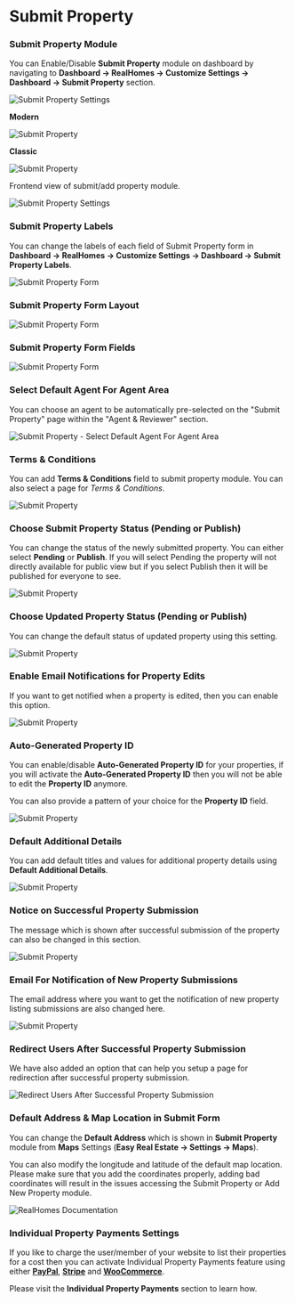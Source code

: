 # Submit Property

### **Submit Property Module**
 
You can Enable/Disable **Submit Property** module on dashboard by navigating to **Dashboard → RealHomes → Customize Settings → Dashboard → Submit Property** section.

![Submit Property Settings](images/member-pages/submit-property-customizer-settings.png)

**Modern**

![Submit Property](images/member-pages/submit-property-front-end-mod.png)

**Classic**

![Submit Property](images/member-pages/submit-property-front-end.png)

Frontend view of submit/add property module.

![Submit Property Settings](images/dashboard/frontend-submit-property.png)

### **Submit Property Labels**

You can change the labels of each field of Submit Property form in **Dashboard → RealHomes → Customize Settings → Dashboard → Submit Property Labels**.

![Submit Property Form](images/dashboard/submit-property-labels.gif)

### **Submit Property Form Layout**

![Submit Property Form](images/dashboard/submit-property-form-layout.png)

### **Submit Property Form Fields**

![Submit Property Form](images/dashboard/submit-property-form-fields.png)

### **Select Default Agent For Agent Area**

You can choose an agent to be automatically pre-selected on the "Submit Property" page within the "Agent & Reviewer" section.

![Submit Property - Select Default Agent For Agent Area](images/dashboard/default-agent-for-agent-area.png)

### **Terms & Conditions**

You can add **Terms & Conditions** field to submit property module. You can also select a page for *Terms & Conditions*.

![Submit Property](images/member-pages/terms-and-conditions.png)

### **Choose Submit Property Status (Pending or Publish)**

You can change the status of the newly submitted property. You can either select **Pending** or **Publish**. If you will select Pending the property will not directly available for public view but if you select Publish then it will be published for everyone to see.

![Submit Property](images/member-pages/submitted-property-status.png)

### **Choose Updated Property Status (Pending or Publish)**

You can change the default status of updated property using this setting.

![Submit Property](images/dashboard/updated-property-status.png)

### **Enable Email Notifications for Property Edits**

If you want to get notified when a property is edited, then you can enable this option.

![Submit Property](images/dashboard/property-edit-notifications.png)

### **Auto-Generated Property ID**

You can enable/disable **Auto-Generated Property ID** for your properties, if you will activate the **Auto-Generated Property ID** then you will not be able to edit the **Property ID** anymore.

You can also provide a pattern of your choice for the **Property ID** field.

![Submit Property](images/member-pages/property-id.png)

### **Default Additional Details**

You can add default titles and values for additional property details using **Default Additional Details**.

![Submit Property](images/member-pages/default-additional-details.png)

### **Notice on Successful Property Submission**

The message which is shown after successful submission of the property can also be changed in this section.

![Submit Property](images/member-pages/message-submit-notice.png)

### **Email For Notification of New Property Submissions**

The email address where you want to get the notification of new property listing submissions are also changed here.

![Submit Property](images/member-pages/submit-notice-email.png)

### **Redirect Users After Successful Property Submission**

We have also added an option that can help you setup a page for redirection after successful property submission.

![Redirect Users After Successful Property Submission](images/member-pages/redirect-user-after-successful-submission.png)

### **Default Address & Map Location in Submit Form**

You can change the **Default Address** which is shown in **Submit Property** module from **Maps** Settings (**Easy Real Estate → Settings → Maps**). 

You can also modify the longitude and latitude of the default map location. Please make sure that you add the coordinates properly, adding bad coordinates will result in the issues accessing the Submit Property or Add New Property module.

![RealHomes Documentation](images/google-maps/google-maps-ere.png)

### **Individual Property Payments Settings**

If you like to charge the user/member of your website to list their properties for a cost then you can activate Individual Property Payments feature using either [**PayPal**](https://realhomes.io/documentation/realhomes-paypal-payments/), [**Stripe**](https://realhomes.io/documentation/inspiry-stripe-payments/) and [**WooCommerce**](https://realhomes.io/documentation/realhomes-woocommerce-payment-setup/).

Please visit the **Individual Property Payments** section to learn how.